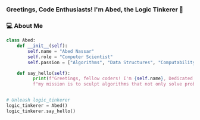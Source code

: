 ### Greetings, Code Enthusiasts! I'm Abed, the Logic Tinkerer 👋

### 💻 About Me

```python
class Abed:
    def __init__(self):
        self.name = "Abed Nassar"
        self.role = "Computer Scientist"
        self.passion = ["Algorithms", "Data Structures", "Computability Theory"]

    def say_hello(self):
          print(f"Greetings, fellow coders! I'm {self.name}, Dedicated to pushing the boundaries of Computer Science, "
          f"my mission is to sculpt algorithms that not only solve problems but also unlock new dimensions of understanding. 🌐✨")


# Unleash logic_tinkerer
logic_tinkerer = Abed()
logic_tinkerer.say_hello()

```
<!--
**logictinkerer/logictinkerer** is a ✨ _special_ ✨ repository because its `README.md` (this file) appears on your GitHub profile.

Here are some ideas to get you started:

- 🔭 I’m currently working on ...
- 🌱 I’m currently learning ...
- 👯 I’m looking to collaborate on ...
- 🤔 I’m looking for help with ...
- 💬 Ask me about ...
- 📫 How to reach me: ...
- 😄 Pronouns: ...
- ⚡ Fun fact: ...
-->
